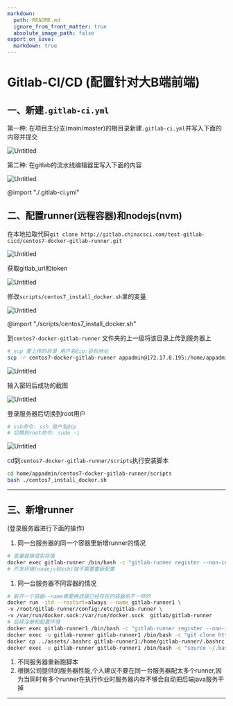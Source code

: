 ```yaml
---
markdown:
  path: README.md
  ignore_from_front_matter: true
  absolute_image_path: false
export_on_save:
  markdown: true
---
```

# Gitlab-CI/CD (配置针对大B端前端)

## 一、新建`.gitlab-ci.yml`

第一种: 在项目主分支(main/master)的根目录新建`.gitlab-ci.yml`并写入下面的内容并提交

![Untitled](assets/images/Untitled%204.png)

第二种: 在gitlab的流水线编辑器里写入下面的内容

![Untitled](assets/images/Untitled%205.png)

@import "./.gitlab-ci.yml"

## 二、配置runner(远程容器)和nodejs(nvm)

在本地拉取代码`git clone http://gitlab.chinacsci.com/test-gitlab-cicd/centos7-docker-gitlab-runner.git` 

![Untitled](assets/images/Untitled%206.png)

获取gitlab_url和token

![Untitled](assets/images/Untitled%207.png)

修改`scripts/centos7_install_docker.sh`里的变量

![Untitled](assets/images/Untitled%208.png)

@import "./scripts/centos7_install_docker.sh"

到`centos7-docker-gitlab-runner` 文件夹的上一级将该目录上传到服务器上

```bash
# scp 要上传的目录 用户名@ip:目标地址
scp -r centos7-docker-gitlab-runner appadmin@172.17.8.195:/home/appadmin
```

![Untitled](assets/images/Untitled%209.png)

输入密码后成功的截图

![Untitled](assets/images/Untitled%2010.png)

登录服务器后切换到root用户

```bash
# ssh命令: ssh 用户名@ip
# 切换到root命令: sudo -i
```

![Untitled](assets/images/Untitled%2011.png)

cd到`centos7-docker-gitlab-runner/scripts`执行安装脚本

```bash
cd home/appadmin/centos7-docker-gitlab-runner/scripts
bash ./centos7_install_docker.sh
```

---

## 三、新增runner

(登录服务器进行下面的操作)

1. 同一台服务器的同一个容器里新增runner的情况

```bash
# 变量替换成实际值
docker exec gitlab-runner /bin/bash -c "gitlab-runner register --non-interactive --url ${gitlab_url} --registration-token ${token} --executor 'shell' --description ${description}"
# 开发环境(nodejs和ssh)就不需要重新配置
```

1. 同一台服务器不同容器的情况

```bash
# 新开一个容器--name需要换成跟已经存在的容器名不一样的
docker run -itd --restart=always --name gitlab-runner1 \
-v /root/gitlab-runner/config:/etc/gitlab-runner \
-v /var/run/docker.sock:/var/run/docker.sock  gitlab/gitlab-runner
# 后续注册和配置环境
docker exec gitlab-runner1 /bin/bash -c "gitlab-runner register --non-interactive --url ${gitlab_url} --registration-token ${token} --executor 'shell' --description ${description}"
docker exec -u gitlab-runner gitlab-runner1 /bin/bash -c "git clone https://gitee.com/mirrors/nvm ~/.nvm"
docker cp ../assets/.bashrc gitlab-runner1:/home/gitlab-runner/.bashrc
docker exec -u gitlab-runner gitlab-runner1 /bin/bash -c "source ~/.bashrc && nvm install ${nodejs_version} && nvm use ${nodejs_version} && npm i -g yarn"
```

1. 不同服务器重新跑脚本
2. 根据公司提供的服务器性能,个人建议不要在同一台服务器配太多个runner,因为当同时有多个runner在执行作业时服务器内存不够会自动把后端java服务干掉

---